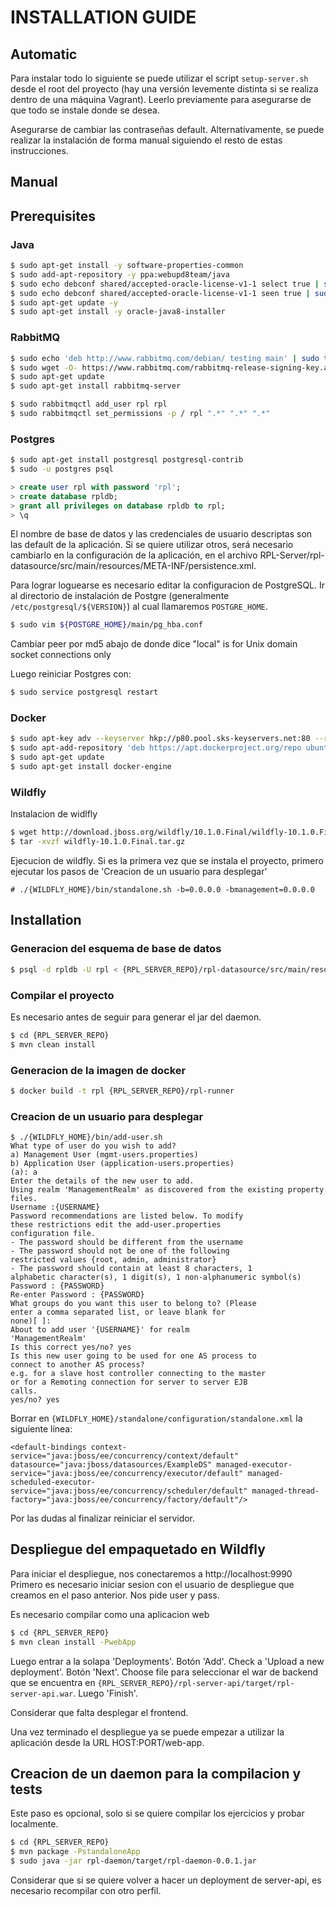 # INSTALLATION GUIDE

Automatic
---------

Para instalar todo lo siguiente se puede utilizar el script `setup-server.sh` desde el root del proyecto (hay una versión levemente distinta si se realiza dentro de una máquina Vagrant). Leerlo previamente para asegurarse de que todo se instale donde se desea.

Asegurarse de cambiar las contraseñas default. Alternativamente, se puede realizar la instalación de forma manual siguiendo el resto de estas instrucciones.


Manual
------

## Prerequisites

### Java
```bash
$ sudo apt-get install -y software-properties-common
$ sudo add-apt-repository -y ppa:webupd8team/java
$ sudo echo debconf shared/accepted-oracle-license-v1-1 select true | sudo debconf-set-selections
$ sudo echo debconf shared/accepted-oracle-license-v1-1 seen true | sudo debconf-set-selections
$ sudo apt-get update -y
$ sudo apt-get install -y oracle-java8-installer
```
### RabbitMQ
```bash
$ sudo echo 'deb http://www.rabbitmq.com/debian/ testing main' | sudo tee /etc/apt/sources.list.d/rabbitmq.list
$ sudo wget -O- https://www.rabbitmq.com/rabbitmq-release-signing-key.asc | sudo apt-key add -
$ sudo apt-get update
$ sudo apt-get install rabbitmq-server

$ sudo rabbitmqctl add_user rpl rpl
$ sudo rabbitmqctl set_permissions -p / rpl ".*" ".*" ".*"
```
### Postgres
```bash
$ sudo apt-get install postgresql postgresql-contrib
$ sudo -u postgres psql
```
```sql
> create user rpl with password 'rpl';
> create database rpldb;
> grant all privileges on database rpldb to rpl;
> \q
```
El nombre de base de datos y las credenciales de usuario descriptas son las default de la aplicación. Si se quiere utilizar otros, será necesario cambiarlo en la configuración de la aplicación, en el archivo RPL-Server/rpl-datasource/src/main/resources/META-INF/persistence.xml.

Para lograr loguearse es necesario editar la configuracion de PostgreSQL. Ir al directorio de instalación de Postgre (generalmente `/etc/postgresql/${VERSION}`) al cual llamaremos `POSTGRE_HOME`.
```bash
$ sudo vim ${POSTGRE_HOME}/main/pg_hba.conf
```

Cambiar peer por md5 abajo de donde dice
"local" is for Unix domain socket connections only

Luego reiniciar Postgres con:
```bash
$ sudo service postgresql restart
```

### Docker
```bash
$ sudo apt-key adv --keyserver hkp://p80.pool.sks-keyservers.net:80 --recv-keys 58118E89F3A912897C070ADBF76221572C52609D
$ sudo apt-add-repository 'deb https://apt.dockerproject.org/repo ubuntu-xenial main'
$ sudo apt-get update
$ sudo apt-get install docker-engine
```

### Wildfly

Instalacion de widlfly
```bash
$ wget http://download.jboss.org/wildfly/10.1.0.Final/wildfly-10.1.0.Final.tar.gz
$ tar -xvzf wildfly-10.1.0.Final.tar.gz
```

Ejecucion de wildfly. Si es la primera vez que se instala el proyecto, primero ejecutar los pasos de 'Creacion de un usuario para desplegar'
```
# ./{WILDFLY_HOME}/bin/standalone.sh -b=0.0.0.0 -bmanagement=0.0.0.0
```

## Installation

### Generacion del esquema de base de datos
```bash
$ psql -d rpldb -U rpl < {RPL_SERVER_REPO}/rpl-datasource/src/main/resources/scripts.sql
```
### Compilar el proyecto
Es necesario antes de seguir para generar el jar del daemon.
```bash
$ cd {RPL_SERVER_REPO}
$ mvn clean install
```
### Generacion de la imagen de docker
```bash
$ docker build -t rpl {RPL_SERVER_REPO}/rpl-runner
```
### Creacion de un usuario para desplegar
```
$ ./{WILDFLY_HOME}/bin/add-user.sh
What type of user do you wish to add?
a) Management User (mgmt-users.properties)
b) Application User (application-users.properties)
(a): a
Enter the details of the new user to add.
Using realm 'ManagementRealm' as discovered from the existing property files.
Username :{USERNAME}
Password recommendations are listed below. To modify
these restrictions edit the add-user.properties
configuration file.
- The password should be different from the username
- The password should not be one of the following
restricted values {root, admin, administrator}
- The password should contain at least 8 characters, 1
alphabetic character(s), 1 digit(s), 1 non-alphanumeric symbol(s)
Password : {PASSWORD}
Re-enter Password : {PASSWORD}
What groups do you want this user to belong to? (Please
enter a comma separated list, or leave blank for
none)[ ]:
About to add user '{USERNAME}' for realm
'ManagementRealm'
Is this correct yes/no? yes
Is this new user going to be used for one AS process to
connect to another AS process?
e.g. for a slave host controller connecting to the master
or for a Remoting connection for server to server EJB
calls.
yes/no? yes
```

Borrar en `{WILDFLY_HOME}/standalone/configuration/standalone.xml` la siguiente línea:
```
<default-bindings context-service="java:jboss/ee/concurrency/context/default" datasource="java:jboss/datasources/ExampleDS" managed-executor-service="java:jboss/ee/concurrency/executor/default" managed-scheduled-executor-service="java:jboss/ee/concurrency/scheduler/default" managed-thread-factory="java:jboss/ee/concurrency/factory/default"/>
```

Por las dudas al finalizar reiniciar el servidor.

## Despliegue del empaquetado en Wildfly
Para iniciar el despliegue, nos conectaremos a http://localhost:9990 Primero es necesario iniciar sesion con el usuario de despliegue que creamos en el paso anterior. Nos pide user y pass.

Es necesario compilar como una aplicacion web
```bash
$ cd {RPL_SERVER_REPO}
$ mvn clean install -PwebApp
```

Luego entrar a la solapa 'Deployments'. Botón 'Add'. Check a 'Upload a new deployment'. Botón 'Next'. Choose file para seleccionar el war de backend que se encuentra en `{RPL_SERVER_REPO}/rpl-server-api/target/rpl-server-api.war`. Luego 'Finish'.

Considerar que falta desplegar el frontend.

Una vez terminado el despliegue ya se puede empezar a utilizar la aplicación
desde la URL HOST:PORT/web-app.


## Creacion de un daemon para la compilacion y tests
Este paso es opcional, solo si se quiere compilar los ejercicios y probar localmente.
```bash
$ cd {RPL_SERVER_REPO}
$ mvn package -PstandaloneApp
$ sudo java -jar rpl-daemon/target/rpl-daemon-0.0.1.jar
```
Considerar que si se quiere volver a hacer un deployment de server-api, es necesario recompilar con otro perfil.
